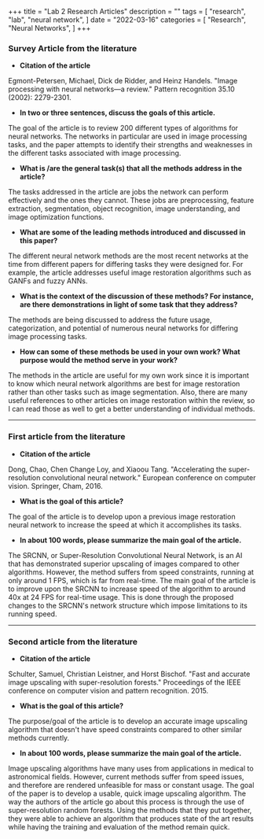 +++
title = "Lab 2 Research Articles"
description = ""
tags = [
    "research",
    "lab",
    "neural network",
]
date = "2022-03-16"
categories = [
    "Research",
    "Neural Networks",
]
+++

### Survey Article from the literature

 - **Citation of the article**

Egmont-Petersen, Michael, Dick de Ridder, and Heinz Handels. "Image processing with neural networks—a review." Pattern recognition 35.10 (2002): 2279-2301.

 - **In two or three sentences, discuss the goals of this article.**

 The goal of the article is to review 200 different types of algorithms for neural networks.  The networks in particular are used in image processing tasks, and the paper attempts to identify their strengths and weaknesses in the different tasks associated with image processing.

 - **What is /are the general task(s) that all the methods address in the article?**

 The tasks addressed in the article are jobs the network can perform effectively and the ones they cannot.  These jobs are preprocessing, feature extraction, segmentation, object recognition, image understanding, and image optimization functions.

 - **What are some of the leading methods introduced and discussed in this paper?**

 The different neural network methods are the most recent networks at the time from different papers for differing tasks they were designed for.  For example, the article addresses useful image restoration algorithms such as GANFs and fuzzy ANNs.

 - **What is the context of the discussion of these methods? For instance, are there demonstrations in light of some task that they address?**

 The methods are being discussed to address the future usage, categorization, and potential of numerous neural networks for differing image processing tasks.

 - **How can some of these methods be used in your own work? What purpose would the method serve in your work?**

The methods in the article are useful for my own work since it is important to know which neural network algorithms are best for image restoration rather than other tasks such as image segmentation.  Also, there are many useful references to other articles on image restoration within the review, so I can read those as well to get a better understanding of individual methods.

---

### First article from the literature

 - **Citation of the article**

Dong, Chao, Chen Change Loy, and Xiaoou Tang. "Accelerating the super-resolution convolutional neural network." European conference on computer vision. Springer, Cham, 2016.

 - **What is the goal of this article?**

The goal of the article is to develop upon a previous image restoration neural network to increase the speed at which it accomplishes its tasks.

 - **In about 100 words, please summarize the main goal of the article.**

 The SRCNN, or Super-Resolution Convolutional Neural Network, is an AI that has demonstrated superior upscaling of images compared to other algorithms.  However, the method suffers from speed constraints, running at only around 1 FPS, which is far from real-time.  The main goal of the article is to improve upon the SRCNN to increase speed of the algorithm to around 40x at 24 FPS for real-time usage.  This is done through the proposed changes to the SRCNN's network structure which impose limitations to its running speed.

---

### Second article from the literature

 - **Citation of the article**

Schulter, Samuel, Christian Leistner, and Horst Bischof. "Fast and accurate image upscaling with super-resolution forests." Proceedings of the IEEE conference on computer vision and pattern recognition. 2015.

 - **What is the goal of this article?**

The purpose/goal of the article is to develop an accurate image upscaling algorithm that doesn't have speed constraints compared to other similar methods currently.

 - **In about 100 words, please summarize the main goal of the article.**

 Image upscaling algorithms have many uses from applications in medical to astronomical fields.  However, current methods suffer from speed issues, and therefore are rendered unfeasible for mass or constant usage.  The goal of the paper is to develop a usable, quick image upscaling algorithm.  The way the authors of the article go about this process is through the use of super-resolution random forests.  Using the methods that they put together, they were able to achieve an algorithm that produces state of the art results while having the training and evaluation of the method remain quick.
